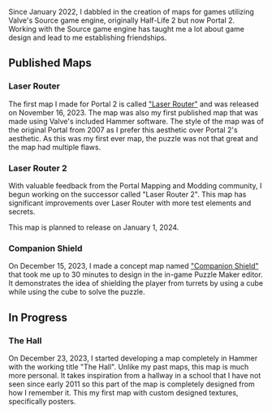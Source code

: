 Since January 2022, I dabbled in the creation of maps for games utilizing Valve's Source game engine, originally Half-Life 2 but now Portal 2. Working with the Source game engine has taught me a lot about game design and lead to me establishing friendships.

## Published Maps

### Laser Router
The first map I made for Portal 2 is called ["Laser Router"](https://steamcommunity.com/sharedfiles/filedetails/?id=3068699712) and was released on November 16, 2023. The map was also my first published map that was made using Valve's included Hammer software. The style of the map was of the original Portal from 2007 as I prefer this aesthetic over Portal 2's aesthetic. As this was my first ever map, the puzzle was not that great and the map had multiple flaws.

### Laser Router 2
With valuable feedback from the Portal Mapping and Modding community, I begun working on the successor called "Laser Router 2". This map has significant improvements over Laser Router with more test elements and secrets.

This map is planned to release on January 1, 2024.

### Companion Shield
On December 15, 2023, I made a concept map named ["Companion Shield"](https://steamcommunity.com/sharedfiles/filedetails/?id=3114962594) that took me up to 30 minutes to design in the in-game Puzzle Maker editor. It demonstrates the idea of shielding the player from turrets by using a cube while using the cube to solve the puzzle.


## In Progress

### The Hall
On December 23, 2023, I started developing a map completely in Hammer with the working title "The Hall". Unlike my past maps, this map is much more personal. It takes inspiration from a hallway in a school that I have not seen since early 2011 so this part of the map is completely designed from how I remember it. This my first map with custom designed textures, specifically posters.

